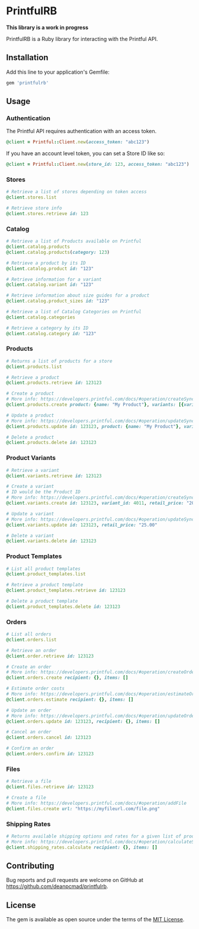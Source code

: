 # PrintfulRB

**This library is a work in progress**

PrintfulRB is a Ruby library for interacting with the Printful API.

## Installation

Add this line to your application's Gemfile:

```ruby
gem 'printfulrb'
```

## Usage

### Authentication

The Printful API requires authentication with an access token.

```ruby
@client = Printful::Client.new(access_token: "abc123")
```

If you have an account level token, you can set a Store ID like so:

```ruby
@client = Printful::Client.new(store_id: 123, access_token: "abc123")
```

### Stores

```ruby
# Retrieve a list of stores depending on token access
@client.stores.list

# Retrieve store info
@client.stores.retrieve id: 123
```

### Catalog

```ruby
# Retrieve a list of Products available on Printful
@client.catalog.products
@client.catalog.products(category: 123)

# Retrieve a product by its ID
@client.catalog.product id: "123"

# Retrieve information for a variant
@client.catalog.variant id: "123"

# Retrieve information about size guides for a product
@client.catalog.product_sizes id: "123"

# Retrieve a list of Catalog Categories on Printful
@client.catalog.categories

# Retrieve a category by its ID
@client.catalog.category id: "123"
```

### Products

```ruby
# Returns a list of products for a store
@client.products.list

# Retrieve a product
@client.products.retrieve id: 123123

# Create a product
# More info: https://developers.printful.com/docs/#operation/createSyncProduct
@client.products.create product: {name: "My Product"}, variants: [{variant_id: 4011, retail_price: "20.00", files: [{url: "http://myfileurl.com/file.png"}]}]

# Update a product
# More info: https://developers.printful.com/docs/#operation/updateSyncProduct
@client.products.update id: 123123, product: {name: "My Product"}, variants: [{variant_id: 4011, retail_price: "20.00", files: [{url: "http://myfileurl.com/file.png"}]}]

# Delete a product
@client.products.delete id: 123123
```

### Product Variants

```ruby
# Retrieve a variant
@client.variants.retrieve id: 123123

# Create a variant
# ID would be the Product ID
# More info: https://developers.printful.com/docs/#operation/createSyncVariant
@client.variants.create id: 123123, variant_id: 4011, retail_price: "20.00", files: [{url: "http://myfileurl.com/file.png"}]

# Update a variant
# More info: https://developers.printful.com/docs/#operation/updateSyncVariant
@client.variants.update id: 123123, retail_price: "25.00"

# Delete a variant
@client.variants.delete id: 123123
```

### Product Templates

```ruby
# List all product templates
@client.product_templates.list

# Retrieve a product template
@client.product_templates.retrieve id: 123123

# Delete a product template
@client.product_templates.delete id: 123123
```

### Orders

```ruby
# List all orders
@client.orders.list

# Retrieve an order
@client.order.retrieve id: 123123

# Create an order
# More info: https://developers.printful.com/docs/#operation/createOrder
@client.orders.create recipient: {}, items: []

# Estimate order costs
# More info: https://developers.printful.com/docs/#operation/estimateOrderCosts
@client.orders.estimate recipient: {}, items: []

# Update an order
# More info: https://developers.printful.com/docs/#operation/updateOrderById
@client.orders.update id: 123123, recipient: {}, items: []

# Cancel an order
@client.orders.cancel id: 123123

# Confirm an order
@client.orders.confirm id: 123123
```

### Files

```ruby
# Retrieve a file
@client.files.retrieve id: 123123

# Create a file
# More info: https://developers.printful.com/docs/#operation/addFile
@client.files.create url: "https://myfileurl.com/file.png"
```

### Shipping Rates

```ruby
# Returns available shipping options and rates for a given list of products
# More info: https://developers.printful.com/docs/#operation/calculateShippingRates
@client.shipping_rates.calculate recipient: {}, items: []
```

## Contributing

Bug reports and pull requests are welcome on GitHub at https://github.com/deanpcmad/printfulrb.

## License

The gem is available as open source under the terms of the [MIT License](https://opensource.org/licenses/MIT).
